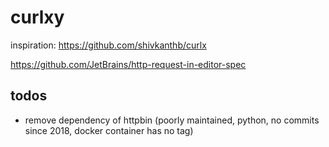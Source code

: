 # curlxy

inspiration: https://github.com/shivkanthb/curlx

https://github.com/JetBrains/http-request-in-editor-spec

## todos
* remove dependency of httpbin (poorly maintained, python, no commits since 2018, docker container has no tag)
